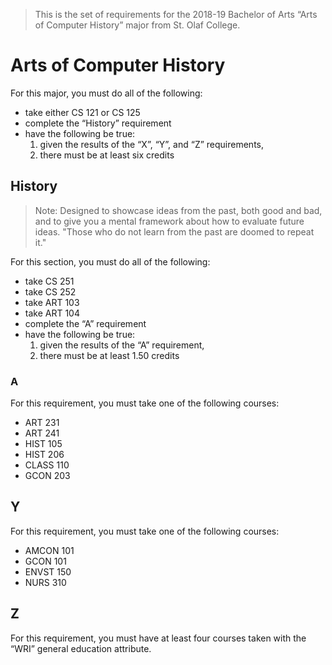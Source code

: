 > This is the set of requirements for the 2018-19 Bachelor of Arts “Arts of Computer History” major from St. Olaf College.

# Arts of Computer History
For this major, you must do all of the following:

- take either CS 121 or CS 125
- complete the “History” requirement
- have the following be true:
    1. given the results of the “X”, “Y”, and “Z” requirements,
    2. there must be at least six credits

## History
> Note: Designed to showcase ideas from the past, both good and bad, and to give you a mental framework about how to evaluate future ideas. "Those who do not learn from the past are doomed to repeat it."

For this section, you must do all of the following:

- take CS 251
- take CS 252
- take ART 103
- take ART 104
- complete the “A” requirement
- have the following be true:
    1. given the results of the “A” requirement,
    2. there must be at least 1.50 credits

### A
For this requirement, you must take one of the following courses:

- ART 231
- ART 241
- HIST 105
- HIST 206
- CLASS 110
- GCON 203


## Y
For this requirement, you must take one of the following courses:

- AMCON 101
- GCON 101
- ENVST 150
- NURS 310


## Z
For this requirement, you must have at least four courses taken with the “WRI” general education attribute.


